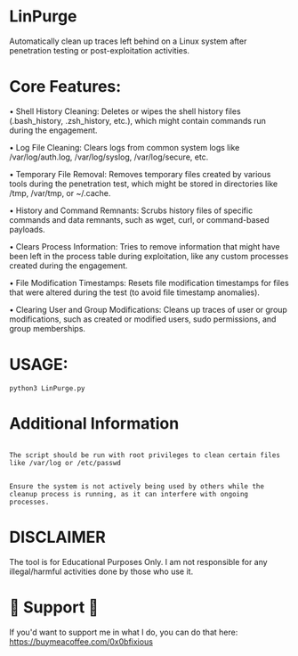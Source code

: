 # LinPurge
Automatically clean up traces left behind on a Linux system after penetration testing or post-exploitation activities.

# Core Features:
• Shell History Cleaning: Deletes or wipes the shell history files (.bash_history, .zsh_history, etc.), which might contain commands run during the engagement.

• Log File Cleaning: Clears logs from common system logs like /var/log/auth.log, /var/log/syslog, /var/log/secure, etc.

• Temporary File Removal: Removes temporary files created by various tools during the penetration test, which might be stored in directories like /tmp, /var/tmp, or ~/.cache.

• History and Command Remnants: Scrubs history files of specific commands and data remnants, such as wget, curl, or command-based payloads.

• Clears Process Information: Tries to remove information that might have been left in the process table during exploitation, like any custom processes created during the engagement.

• File Modification Timestamps: Resets file modification timestamps for files that were altered during the test (to avoid file timestamp anomalies).

• Clearing User and Group Modifications: Cleans up traces of user or group modifications, such as created or modified users, sudo permissions, and group memberships.

# USAGE: 
```
python3 LinPurge.py
```

# Additional Information
```

The script should be run with root privileges to clean certain files like /var/log or /etc/passwd
```
```

Ensure the system is not actively being used by others while the cleanup process is running, as it can interfere with ongoing processes.
```

 # DISCLAIMER
 The tool is for Educational Purposes Only. 
 I am not responsible for any illegal/harmful activities done by those who use it.

 # :beer: Support :beer:
 If you'd want to support me in what I do, you can do that here: https://buymeacoffee.com/0x0bfixious
 
